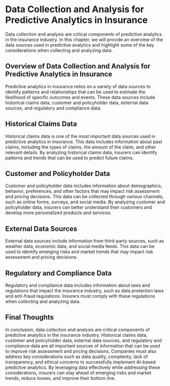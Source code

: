 Data Collection and Analysis for Predictive Analytics in Insurance
===========================================================================

Data collection and analysis are critical components of predictive analytics in the insurance industry. In this chapter, we will provide an overview of the data sources used in predictive analytics and highlight some of the key considerations when collecting and analyzing data.

Overview of Data Collection and Analysis for Predictive Analytics in Insurance
------------------------------------------------------------------------------

Predictive analytics in insurance relies on a variety of data sources to identify patterns and relationships that can be used to estimate the likelihood of specific outcomes and events. These data sources include historical claims data, customer and policyholder data, external data sources, and regulatory and compliance data.

Historical Claims Data
----------------------

Historical claims data is one of the most important data sources used in predictive analytics in insurance. This data includes information about past claims, including the types of claims, the amount of the claim, and other relevant details. By analyzing historical claims data, insurers can identify patterns and trends that can be used to predict future claims.

Customer and Policyholder Data
------------------------------

Customer and policyholder data includes information about demographics, behavior, preferences, and other factors that may impact risk assessment and pricing decisions. This data can be collected through various channels, such as online forms, surveys, and social media. By analyzing customer and policyholder data, insurers can better understand their customers and develop more personalized products and services.

External Data Sources
---------------------

External data sources include information from third-party sources, such as weather data, economic data, and social media feeds. This data can be used to identify emerging risks and market trends that may impact risk assessment and pricing decisions.

Regulatory and Compliance Data
------------------------------

Regulatory and compliance data includes information about laws and regulations that impact the insurance industry, such as data protection laws and anti-fraud regulations. Insurers must comply with these regulations when collecting and analyzing data.

Final Thoughts
--------------

In conclusion, data collection and analysis are critical components of predictive analytics in the insurance industry. Historical claims data, customer and policyholder data, external data sources, and regulatory and compliance data are all important sources of information that can be used to improve risk assessment and pricing decisions. Companies must also address key considerations such as data quality, complexity, lack of transparency, and ethical concerns to successfully implement AI-based predictive analytics. By leveraging data effectively while addressing these considerations, insurers can stay ahead of emerging risks and market trends, reduce losses, and improve their bottom line.
